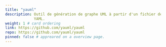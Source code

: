 ```yaml
---
title: "yauml"
description: Outil de génération de graphe UML à partir d'un fichier de données
             YAML.
weight: 1 # card ordering
link: https://github.com/yauml/yauml
repo: https://github.com/yauml/yauml
pinned: false # appreared on a overview page.
---
```

